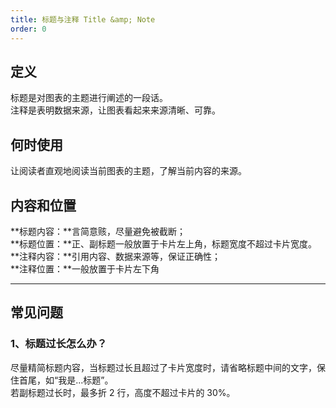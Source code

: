 ```yaml
---
title: 标题与注释 Title &amp; Note
order: 0
---
```


## 定义

标题是对图表的主题进行阐述的一段话。<br />注释是表明数据来源，让图表看起来来源清晰、可靠。

## 何时使用

让阅读者直观地阅读当前图表的主题，了解当前内容的来源。

## 内容和位置

**标题内容：**言简意赅，尽量避免被截断；<br />**标题位置：**正、副标题一般放置于卡片左上角，标题宽度不超过卡片宽度。<br />**注释内容：**引用内容、数据来源等，保证正确性；<br />**注释位置：**一般放置于卡片左下角

---

## 常见问题

### 1、标题过长怎么办？

尽量精简标题内容，当标题过长且超过了卡片宽度时，请省略标题中间的文字，保住首尾，如“我是...标题”。<br />若副标题过长时，最多折 2 行，高度不超过卡片的 30%。

